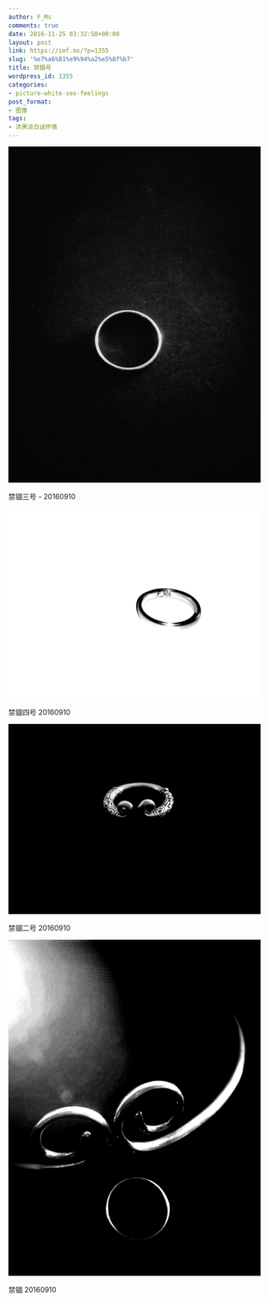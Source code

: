 ```yaml
---
author: F_Ms
comments: true
date: 2016-11-25 03:32:58+00:00
layout: post
link: https://imf.ms/?p=1355
slug: '%e7%a6%81%e9%94%a2%e5%8f%b7'
title: 禁锢号
wordpress_id: 1355
categories:
- picture-white-sex-feelings
post_format:
- 图像
tags:
- 浓黑淡白话怀情
---
```


![%e7%a6%81%e9%94%a2%e4%b8%89%e5%8f%b7_20160910105638](/img/post/wp/2016/11/禁锢三号_20160910105638.jpg)


禁锢三号 - 20160910


![%e7%a6%81%e9%94%a2%e5%9b%9b%e5%8f%b7_20160910105850](/img/post/wp/2016/11/禁锢四号_20160910105850.jpg)


禁锢四号 20160910


![%e7%a6%81%e9%94%a2%e4%ba%8c%e5%8f%b7_20160910105227](/img/post/wp/2016/11/禁锢二号_20160910105227.jpg)


禁锢二号 20160910




![%e7%a6%81%e9%94%a2_20160910110146](/img/post/wp/2016/11/禁锢_20160910110146.jpg)




禁锢 20160910
